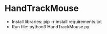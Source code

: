# HandTrackMouse

- Install libraries: pip -r install requirements.txt
- Run file: python3 HandTrackMouse.py
